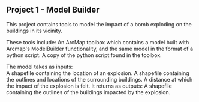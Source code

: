 ## Project 1 - Model Builder

This project contains tools to model the impact of a bomb exploding on the buildings in its vicinity.

These tools include:
	An ArcMap toolbox which contains a model built with Arcmap's ModelBuilder functionality, and the same model in the format of a python script.
	A copy of the python script found in the toolbox.
	
The model takes as inputs:	
	A shapefile containing the location of an explosion.
	A shapefile containing the outlines and locations of the surrounding buildings.
	A distance at which the impact of the explosion is felt.
It returns as outputs:
	A shapefile containing the outlines of the buildings impacted by the explosion.



